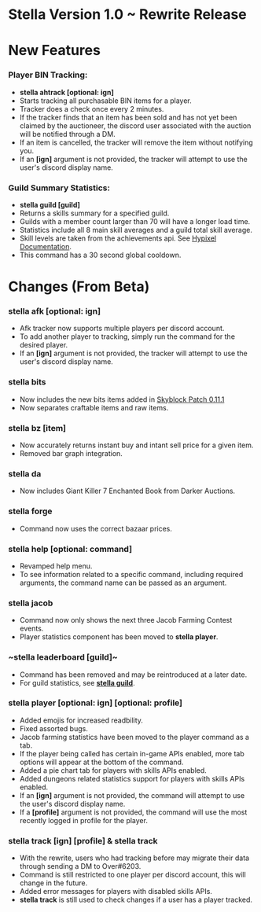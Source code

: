 # Stella Version 1.0 ~ Rewrite Release

# New Features

### Player BIN Tracking:
* **stella ahtrack [optional: ign]** 
* Starts tracking all purchasable BIN items for a player.
* Tracker does a check once every 2 minutes.
* If the tracker finds that an item has been sold and has not yet been claimed by the auctioneer, the discord user associated with the auction will be notified through a DM.
* If an item is cancelled, the tracker will remove the item without notifying you.
* If an **[ign]** argument is not provided, the tracker will attempt to use the user's discord display name.

### Guild Summary Statistics:
* **stella guild [guild]**
* Returns a skills summary for a specified guild.
* Guilds with a member count larger than 70 will have a longer load time.
* Statistics include all 8 main skill averages and a guild total skill average.
* Skill levels are taken from the achievements api. See [Hypixel Documentation](https://github.com/HypixelDev/PublicAPI/blob/master/Documentation/methods/player.md).
* This command has a 30 second global cooldown.

###

# Changes (From Beta)

### stella afk [optional: ign]
* Afk tracker now supports multiple players per discord account.
* To add another player to tracking, simply run the command for the desired player.
* If an **[ign]** argument is not provided, the tracker will attempt to use the user's discord display name.

### stella bits
* Now includes the new bits items added in [Skyblock Patch 0.11.1](https://hypixel.net/threads/skyblock-0-11-1.3892871/)
* Now separates craftable items and raw items.

### stella bz [item]
* Now accurately returns instant buy and intant sell price for a given item.
* Removed bar graph integration.

### stella da
* Now includes Giant Killer 7 Enchanted Book from Darker Auctions.

### stella forge
* Command now uses the correct bazaar prices.

### stella help [optional: command]
* Revamped help menu.
* To see information related to a specific command, including required arguments, the command name can be passed as an argument.
### stella jacob
* Command now only shows the next three Jacob Farming Contest events.
* Player statistics component has been moved to **stella player**.

### ~stella leaderboard [guild]~
* Command has been removed and may be reintroduced at a later date.
* For guild statistics, see [**stella guild**](https://github.com/Ove3r/Stella/blob/main/Documentation/Updates/1.0.md#guild-summary-statistics).

### stella player [optional: ign] [optional: profile]
* Added emojis for increased readbility.
* Fixed assorted bugs.
* Jacob farming statistics have been moved to the player command as a tab. 
* If the player being called has certain in-game APIs enabled, more tab options will appear at the bottom of the command.
* Added a pie chart tab for players with skills APIs enabled.
* Added dungeons related statistics support for players with skills APIs enabled.
* If an **[ign]** argument is not provided, the command will attempt to use the user's discord display name.
* If a **[profile]** argument is not provided, the command will use the most recently logged in profile for the player.

### stella track [ign] [profile] & stella track
* With the rewrite, users who had tracking before may migrate their data through sending a DM to Over#6203.
* Command is still restricted to one player per discord account, this will change in the future.
* Added error messages for players with disabled skills APIs.
* **stella track** is still used to check changes if a user has a player tracked.


